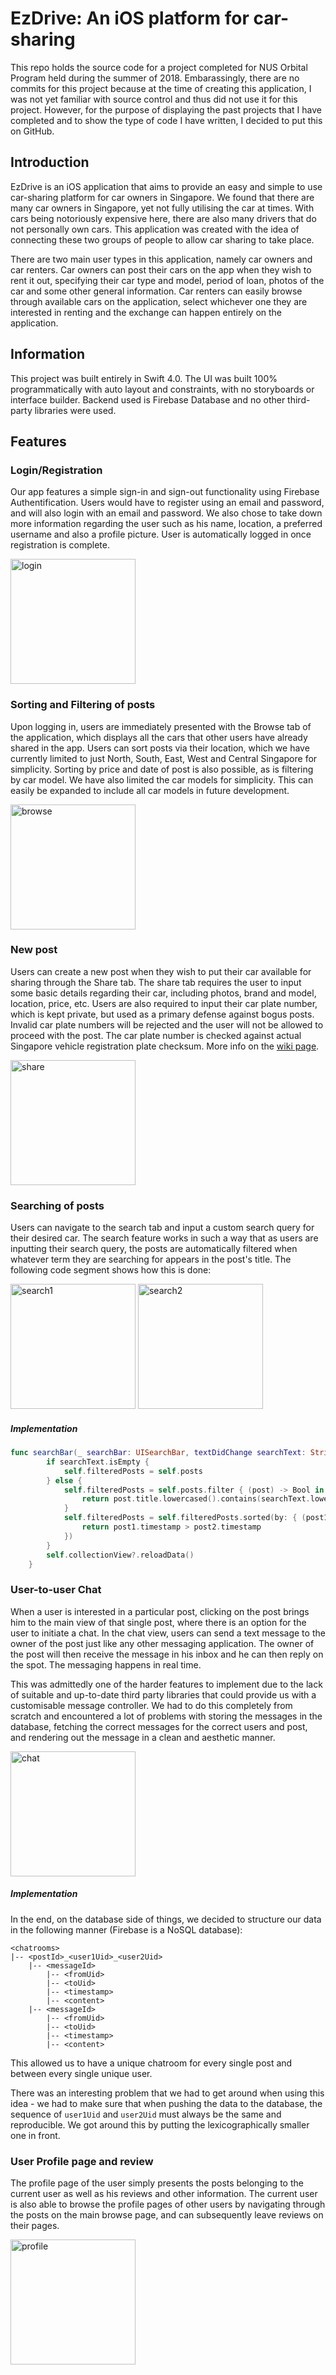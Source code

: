 # EzDrive: An iOS platform for car-sharing

This repo holds the source code for a project completed for NUS Orbital Program held during the summer of 2018.
Embarassingly, there are no commits for this project because at the time of creating this application, I was not yet 
familiar with source control and thus did not use it for this project. However, for the purpose of displaying the 
past projects that I have completed and to show the type of code I have written, I decided to put this on GitHub.

## Introduction

EzDrive is an iOS application that aims to provide an easy and simple to use car-sharing platform for car owners in Singapore. 
We found that there are many car owners in Singapore, yet not fully utilising the car at times. With cars being notoriously 
expensive here, there are also many drivers that do not personally own cars. This application was created with the idea of 
connecting these two groups of people to allow car sharing to take place.

There are two main user types in this application, namely car owners and car renters. Car owners can post their cars on the 
app when they wish to rent it out, specifying their car type and model, period of loan, photos of the car and some other 
general information. Car renters can easily browse through available cars on the application, select whichever one they are 
interested in renting and the exchange can happen entirely on the application. 

## Information

This project was built entirely in Swift 4.0. The UI was built 100% programmatically with auto layout and constraints, with no storyboards or interface builder. Backend used is Firebase Database and no other third-party libraries were used.

## Features

### Login/Registration

Our app features a simple sign-in and sign-out functionality using Firebase Authentification. Users would have to register using an email and password, and will also login with an email and password. We also chose to take down more information regarding the user such as his name, location, a preferred username and also a profile picture. User is automatically logged in once registration is complete. 

<img src="/docs/ezdrive_login.jpg" alt="login" width="200"/>

### Sorting and Filtering of posts

Upon logging in, users are immediately presented with the Browse tab of the application, which displays all the cars that other users have already shared in the app. Users can sort posts via their location, which we have currently limited to just North, South, East, West and Central Singapore for simplicity. Sorting by price and date of post is also possible, as is filtering by car model. We have also limited the car models for simplicity. This can easily be expanded to include all car models in future development.

<img src="/docs/ezdrive_browse.jpg" alt="browse" width="200"/>

### New post

Users can create a new post when they wish to put their car available for sharing through the Share tab. The share tab requires the user to input some basic details regarding their car, including photos, brand and model, location, price, etc. Users are also required to input their car plate number, which is kept private, but used as a primary defense against bogus posts. Invalid car plate numbers will be rejected and the user will not be allowed to proceed with the post. The car plate number is checked against actual Singapore vehicle registration plate checksum. More info on the [wiki page](https://en.wikipedia.org/wiki/Vehicle_registration_plates_of_Singapore).

<img src="/docs/ezdrive_share.jpg" alt="share" width="200"/>

### Searching of posts

Users can navigate to the search tab and input a custom search query for their desired car. The search feature works in such a way that as users are inputting their search query, the posts are automatically filtered when whatever term they are searching for appears in the post's title. The following code segment shows how this is done:

<img src="/docs/ezdrive_search1.png" alt="search1" width="200"/>   <img src="/docs/ezdrive_search2.png" alt="search2" width="200"/>


##### Implementation

```swift
func searchBar(_ searchBar: UISearchBar, textDidChange searchText: String) {
        if searchText.isEmpty {
            self.filteredPosts = self.posts
        } else {
            self.filteredPosts = self.posts.filter { (post) -> Bool in
                return post.title.lowercased().contains(searchText.lowercased()) || post.description.lowercased().contains(searchText.lowercased())
            }
            self.filteredPosts = self.filteredPosts.sorted(by: { (post1, post2) -> Bool in
                return post1.timestamp > post2.timestamp
            })
        }
        self.collectionView?.reloadData()
    }
```


### User-to-user Chat

When a user is interested in a particular post, clicking on the post brings him to the main view of that single post, where 
there is an option for the user to initiate a chat. In the chat view, users can send a text message to the owner of the post just like any other messaging application. The owner of the post will then receive the message in his inbox and he can then reply on the spot. The messaging happens in real time. 

This was admittedly one of the harder features to implement due to the lack of suitable and up-to-date third party libraries that could provide us with a customisable message controller. We had to do this completely from scratch and encountered a lot of problems with storing the messages in the database, fetching the correct messages for the correct users and post, and rendering out the message in a clean and aesthetic manner.

<img src="/docs/ezdrive_chat.png" alt="chat" width="200"/>

##### Implementation

In the end, on the database side of things, we decided to structure our data in the following manner (Firebase is a NoSQL database):

```
<chatrooms>
|-- <postId>_<user1Uid>_<user2Uid>
    |-- <messageId>
        |-- <fromUid>
        |-- <toUid>
        |-- <timestamp>
        |-- <content>
    |-- <messageId>
        |-- <fromUid>
        |-- <toUid>
        |-- <timestamp>
        |-- <content>
```

This allowed us to have a unique chatroom for every single post and between every single unique user.

There was an interesting problem that we had to get around when using this idea - we had to make sure that when pushing the data to the database, the sequence of `user1Uid` and `user2Uid` must always be the same and reproducible. We got around this by putting the lexicographically smaller one in front.

### User Profile page and review

The profile page of the user simply presents the posts belonging to the current user as well as his reviews and other information. The current user is also able to browse the profile pages of other users by navigating through the posts on the main browse page, and can subsequently leave reviews on their pages.

<img src="/docs/ezdrive_profile.jpg" alt="profile" width="200"/>
